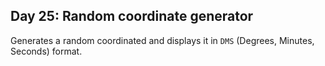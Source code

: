 ## Day 25: Random coordinate generator
Generates a random coordinated and displays it in `DMS` (Degrees, Minutes, Seconds) format.